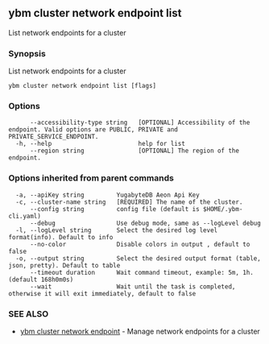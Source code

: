 ## ybm cluster network endpoint list

List network endpoints for a cluster

### Synopsis

List network endpoints for a cluster

```
ybm cluster network endpoint list [flags]
```

### Options

```
      --accessibility-type string   [OPTIONAL] Accessibility of the endpoint. Valid options are PUBLIC, PRIVATE and PRIVATE_SERVICE_ENDPOINT.
  -h, --help                        help for list
      --region string               [OPTIONAL] The region of the endpoint.
```

### Options inherited from parent commands

```
  -a, --apiKey string         YugabyteDB Aeon Api Key
  -c, --cluster-name string   [REQUIRED] The name of the cluster.
      --config string         config file (default is $HOME/.ybm-cli.yaml)
      --debug                 Use debug mode, same as --logLevel debug
  -l, --logLevel string       Select the desired log level format(info). Default to info
      --no-color              Disable colors in output , default to false
  -o, --output string         Select the desired output format (table, json, pretty). Default to table
      --timeout duration      Wait command timeout, example: 5m, 1h. (default 168h0m0s)
      --wait                  Wait until the task is completed, otherwise it will exit immediately, default to false
```

### SEE ALSO

* [ybm cluster network endpoint](ybm_cluster_network_endpoint.md)	 - Manage network endpoints for a cluster

